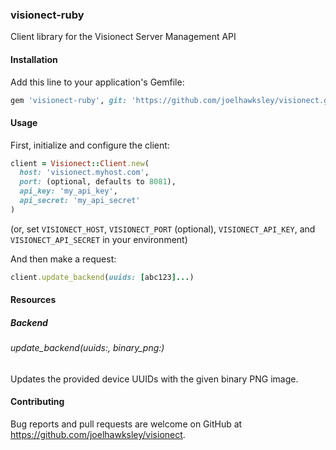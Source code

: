 ### visionect-ruby

Client library for the Visionect Server Management API

#### Installation

Add this line to your application's Gemfile:

```ruby
gem 'visionect-ruby', git: 'https://github.com/joelhawksley/visionect.git'
```

#### Usage

First, initialize and configure the client:

```ruby
client = Visionect::Client.new(
  host: 'visionect.myhost.com',
  port: (optional, defaults to 8081),
  api_key: 'my_api_key',
  api_secret: 'my_api_secret'
)
```

(or, set `VISIONECT_HOST`, `VISIONECT_PORT` (optional), `VISIONECT_API_KEY`, and `VISIONECT_API_SECRET` in your environment)

And then make a request:

```ruby
client.update_backend(uuids: [abc123]...)
```

#### Resources

##### Backend

###### update_backend(uuids:, binary_png:)

Updates the provided device UUIDs with the given binary PNG image.

#### Contributing

Bug reports and pull requests are welcome on GitHub at https://github.com/joelhawksley/visionect.

